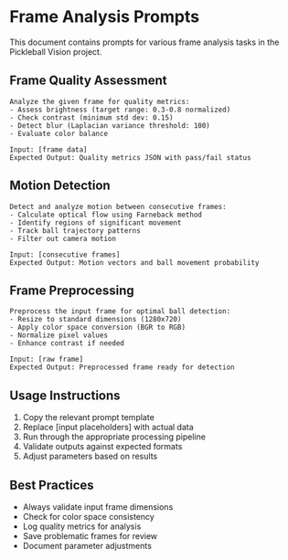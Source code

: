 # Frame Analysis Prompts

This document contains prompts for various frame analysis tasks in the Pickleball Vision project.

## Frame Quality Assessment

```prompt
Analyze the given frame for quality metrics:
- Assess brightness (target range: 0.3-0.8 normalized)
- Check contrast (minimum std dev: 0.15)
- Detect blur (Laplacian variance threshold: 100)
- Evaluate color balance

Input: [frame data]
Expected Output: Quality metrics JSON with pass/fail status
```

## Motion Detection

```prompt
Detect and analyze motion between consecutive frames:
- Calculate optical flow using Farneback method
- Identify regions of significant movement
- Track ball trajectory patterns
- Filter out camera motion

Input: [consecutive frames]
Expected Output: Motion vectors and ball movement probability
```

## Frame Preprocessing

```prompt
Preprocess the input frame for optimal ball detection:
- Resize to standard dimensions (1280x720)
- Apply color space conversion (BGR to RGB)
- Normalize pixel values
- Enhance contrast if needed

Input: [raw frame]
Expected Output: Preprocessed frame ready for detection
```

## Usage Instructions

1. Copy the relevant prompt template
2. Replace [input placeholders] with actual data
3. Run through the appropriate processing pipeline
4. Validate outputs against expected formats
5. Adjust parameters based on results

## Best Practices

- Always validate input frame dimensions
- Check for color space consistency
- Log quality metrics for analysis
- Save problematic frames for review
- Document parameter adjustments 